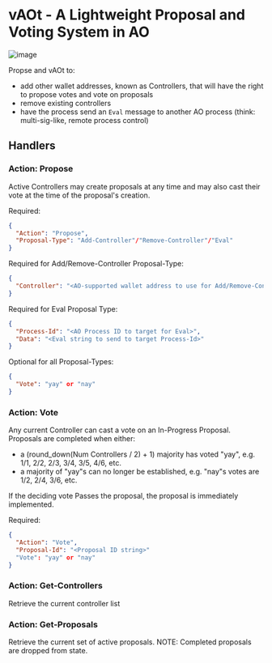 # vAOt - A Lightweight Proposal and Voting System in AO

![image](https://github.com/user-attachments/assets/f89c8c96-911c-4cfc-8ba9-f63502690553)

Propse and vAOt to:

- add other wallet addresses, known as Controllers, that will have the right to propose votes and vote on proposals
- remove existing controllers
- have the process send an `Eval` message to another AO process (think: multi-sig-like, remote process control)

## Handlers

### Action: Propose

Active Controllers may create proposals at any time and may also cast their vote at the time of the proposal's creation.

Required:

```json
{
  "Action": "Propose",
  "Proposal-Type": "Add-Controller"/"Remove-Controller"/"Eval"
}
```

Required for Add/Remove-Controller Proposal-Type:

```json
{
  "Controller": "<AO-supported wallet address to use for Add/Remove-Controller"
}
```

Required for Eval Proposal Type:

```json
{
  "Process-Id": "<AO Process ID to target for Eval>",
  "Data": "<Eval string to send to target Process-Id>"
}
```

Optional for all Proposal-Types:

```json
{
  "Vote": "yay" or "nay"
}
```

### Action: Vote

Any current Controller can cast a vote on an In-Progress Proposal. Proposals are completed when either:

- a (round_down(Num Controllers / 2) + 1) majority has voted "yay", e.g. 1/1, 2/2, 2/3, 3/4, 3/5, 4/6, etc.
- a majority of "yay"s can no longer be established, e.g. "nay"s votes are 1/2, 2/4, 3/6, etc.

If the deciding vote Passes the proposal, the proposal is immediately implemented.

Required:

```json
{
  "Action": "Vote",
  "Proposal-Id": "<Proposal ID string>"
  "Vote": "yay" or "nay"
}
```

### Action: Get-Controllers

Retrieve the current controller list

### Action: Get-Proposals

Retrieve the current set of active proposals. NOTE: Completed proposals are dropped from state.
